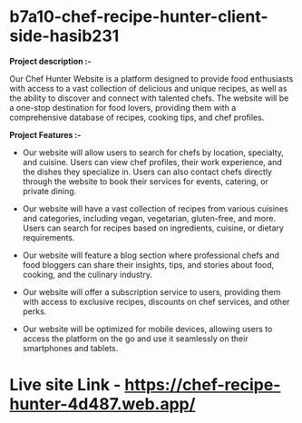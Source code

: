 # b7a10-chef-recipe-hunter-client-side-hasib231

**Project description :-**

Our Chef Hunter Website is a platform designed to provide food enthusiasts with access to a vast collection of delicious and unique recipes, as well as the ability to discover and connect with talented chefs. The website will be a one-stop destination for food lovers, providing them with a comprehensive database of recipes, cooking tips, and chef profiles.

**Project Features :-**

- Our website will allow users to search for chefs by location, specialty, and cuisine. Users can view chef profiles, their work experience, and the dishes they specialize in. Users can also contact chefs directly through the website to book their services for events, catering, or private dining.

- Our website will have a vast collection of recipes from various cuisines and categories, including vegan, vegetarian, gluten-free, and more. Users can search for recipes based on ingredients, cuisine, or dietary requirements.

- Our website will feature a blog section where professional chefs and food bloggers can share their insights, tips, and stories about food, cooking, and the culinary industry.

- Our website will offer a subscription service to users, providing them with access to exclusive recipes, discounts on chef services, and other perks.

- Our website will be optimized for mobile devices, allowing users to access the platform on the go and use it seamlessly on their smartphones and tablets.

# Live site Link - https://chef-recipe-hunter-4d487.web.app/
